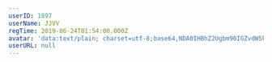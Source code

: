 ```yaml
---
userID: 1897
userName: JJVV
regTime: 2019-06-24T01:54:00.000Z
avatar: 'data:text/plain; charset=utf-8;base64,NDA0IHBhZ2Ugbm90IGZvdW5kCg=='
userURL: null
---
```




